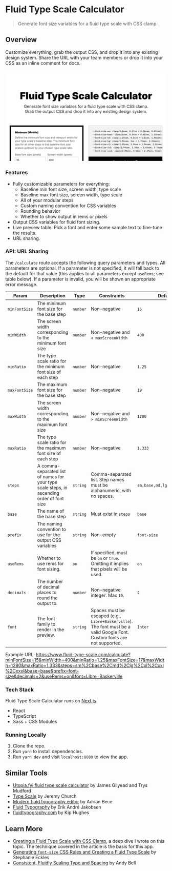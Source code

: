 # Fluid Type Scale Calculator

> Generate font size variables for a fluid type scale with CSS clamp.

## Overview

Customize everything, grab the output CSS, and drop it into any existing design system. Share the URL with your team members or drop it into your CSS as an inline comment for docs.

![](./public/assets/images/thumbnail.png)

### Features

- Fully customizable parameters for everything:
  - Baseline min font size, screen width, type scale
  - Baseline max font size, screen width, type scale
  - All of your modular steps
  - Custom naming convention for CSS variables
  - Rounding behavior
  - Whether to show output in rems or pixels
- Output CSS variables for fluid font sizing.
- Live preview table. Pick a font and enter some sample text to fine-tune the results.
- URL sharing.

### API: URL Sharing

The `/calculate` route accepts the following query parameters and types. All parameters are optional. If a parameter is not specified, it will fall back to the default for that value (this applies to all parameters except `useRems`; see table below). If a parameter is invalid, you will be shown an appropriate error message.

| Param         | Description                                                                                | Type     | Constraints                                                                                                               | Default                     |
| ------------- | ------------------------------------------------------------------------------------------ | -------- | ------------------------------------------------------------------------------------------------------------------------- | --------------------------- |
| `minFontSize` | The minimum font size for the base step                                                    | `number` | Non-negative                                                                                                              | `16`                        |
| `minWidth`    | The screen width corresponding to the minimum font size                                    | `number` | Non-negative and `< maxScreenWidth`                                                                                       | `400`                       |
| `minRatio`    | The type scale ratio for the minimum font size of each step                                | `number` | Non-negative                                                                                                              | `1.25`                      |
| `maxFontSize` | The maximum font size for the base step                                                    | `number` | Non-negative                                                                                                              | `19`                        |
| `maxWidth`    | The screen width corresponding to the maximum font size                                    | `number` | Non-negative and `> minScreenWidth`                                                                                       | `1280`                      |
| `maxRatio`    | The type scale ratio for the maximum font size of each step                                | `number` | Non-negative                                                                                                              | `1.333`                     |
| `steps`       | A comma-separated list of names for your type scale steps, in ascending order of font size | `string` | Comma-separated list. Step names must be alphanumeric, with no spaces.                                                    | `sm,base,md,lg,xl,xxl,xxxl` |
| `base`        | The name of the base step                                                                  | `string` | Must exist in `steps`                                                                                                     | `base`                      |
| `prefix`      | The naming convention to use for the output CSS variables                                  | `string` | Non-empty                                                                                                                 | `font-size`                 |
| `useRems`     | Whether to use rems for font sizing.                                                       | `on`     | If specified, must be `on` or `true`. Omitting it implies that pixels will be used.                                                 | `on`                        |
| `decimals`    | The number of decimal places to round the output to.                                       | `number` | Non-negative integer. Max `10`.                                                                                           | `2`                         |
| `font`        | The font family to render in the preview.                                                  | `string` | Spaces must be escaped (e.g., `Libre+Baskerville`). The font must be a valid Google Font. Custom fonts are not supported. | `Inter`                     |

Example URL: https://www.fluid-type-scale.com/calculate?minFontSize=15&minWidth=400&minRatio=1.25&maxFontSize=17&maxWidth=1280&maxRatio=1.333&steps=sm%2Cbase%2Cmd%2Clg%2Cxl%2Cxxl%2Cxxxl&base=base&prefix=font-size&decimals=2&useRems=on&font=Libre+Baskerville

### Tech Stack

Fluid Type Scale Calculator runs on [Next.js](https://nextjs.org/).

- React
- TypeScript
- Sass + CSS Modules

### Running Locally

1. Clone the repo.
2. Run `yarn` to install dependencies.
3. Run `yarn dev` and visit `localhost:8080` to view the app.

## Similar Tools

- [Utopia.fyi fluid type scale calculator](https://utopia.fyi/type/calculator/) by James Gilyead and Trys Mudford
- [Type Scale](https://type-scale.com/) by Jeremy Church
- [Modern fluid typography editor](https://modern-fluid-typography.vercel.app/) by Adrian Bece
- [Fluid Typography](https://fluid-typography.netlify.app/) by Erik André Jakobsen
- [fluidtypography.com](https://fluidtypography.com/) by Kip Hughes

## Learn More

- [Creating a Fluid Type Scale with CSS Clamp](https://www.aleksandrhovhannisyan.com/blog/fluid-type-scale-with-css-clamp/), a deep dive I wrote on this topic. The technique covered in the article is the basis for this app.
- [Generating `font-size` CSS Rules and Creating a Fluid Type Scale](https://moderncss.dev/generating-font-size-css-rules-and-creating-a-fluid-type-scale/) by Stephanie Eckles
- [Consistent, Fluidly Scaling Type and Spacing](https://css-tricks.com/consistent-fluidly-scaling-type-and-spacing/) by Andy Bell
